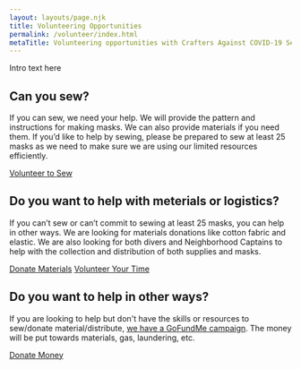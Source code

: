 ```yaml
---
layout: layouts/page.njk
title: Volunteering Opportunities
permalink: /volunteer/index.html
metaTitle: Volunteering opportunities with Crafters Against COVID-19 Seattle
---
```


Intro text here

## Can you sew?

If you can sew, we need your help. We will provide the pattern and instructions for making masks. We can also provide materials if you need them. If you’d like to help by sewing, please be prepared to sew at least 25 masks as we need to make sure we are using our limited resources efficiently.

<a class="button" href="/volunteer/sewing/">Volunteer to Sew</a>

## Do you want to help with meterials or logistics?

If you can’t sew or can’t commit to sewing at least 25 masks, you can help in other ways. We are looking for materials donations like cotton fabric and elastic. We are also looking for both divers and Neighborhood Captains to help with the collection and distribution of both supplies and masks.

<a class="button" href="/volunteer/donate/">Donate Materials</a> <a class="button" href="/volunteer/logistics/">Volunteer Your Time</a>

## Do you want to help in other ways?

If you are looking to help but don't have the skills or resources to sew/donate material/distribute, [we have a GoFundMe campaign](https://www.gofundme.com/f/crafters-against-covid19-seattle). The money will be put towards materials, gas, laundering, etc.

<a class="button" href="https://www.gofundme.com/f/crafters-against-covid19-seattle">Donate Money</a>
